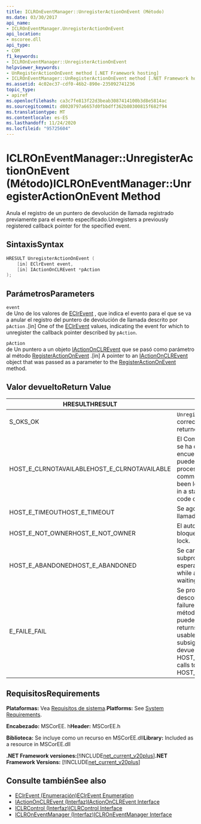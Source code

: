 ```yaml
---
title: ICLROnEventManager::UnregisterActionOnEvent (Método)
ms.date: 03/30/2017
api_name:
- ICLROnEventManager.UnregisterActionOnEvent
api_location:
- mscoree.dll
api_type:
- COM
f1_keywords:
- ICLROnEventManager::UnregisterActionOnEvent
helpviewer_keywords:
- UnRegisterActionOnEvent method [.NET Framework hosting]
- ICLROnEventManager::UnRegisterActionOnEvent method [.NET Framework hosting]
ms.assetid: 4c02ec37-cdf0-46b2-890e-235092741236
topic_type:
- apiref
ms.openlocfilehash: ca3c7fe813f22d3beab3087414100b3d8e5814ac
ms.sourcegitcommit: d8020797a6657d0fbbdff362b80300815f682f94
ms.translationtype: MT
ms.contentlocale: es-ES
ms.lasthandoff: 11/24/2020
ms.locfileid: "95725604"
---
```

# <a name="iclroneventmanagerunregisteractiononevent-method"></a><span data-ttu-id="c5ec3-102">ICLROnEventManager::UnregisterActionOnEvent (Método)</span><span class="sxs-lookup"><span data-stu-id="c5ec3-102">ICLROnEventManager::UnregisterActionOnEvent Method</span></span>

<span data-ttu-id="c5ec3-103">Anula el registro de un puntero de devolución de llamada registrado previamente para el evento especificado.</span><span class="sxs-lookup"><span data-stu-id="c5ec3-103">Unregisters a previously registered callback pointer for the specified event.</span></span>  
  
## <a name="syntax"></a><span data-ttu-id="c5ec3-104">Sintaxis</span><span class="sxs-lookup"><span data-stu-id="c5ec3-104">Syntax</span></span>  
  
```cpp  
HRESULT UnregisterActionOnEvent (  
    [in] EClrEvent event,  
    [in] IActionOnCLREvent *pAction  
);  
```  
  
## <a name="parameters"></a><span data-ttu-id="c5ec3-105">Parámetros</span><span class="sxs-lookup"><span data-stu-id="c5ec3-105">Parameters</span></span>  

 `event`  
 <span data-ttu-id="c5ec3-106">de Uno de los valores de [EClrEvent](eclrevent-enumeration.md) , que indica el evento para el que se va a anular el registro del puntero de devolución de llamada descrito por `pAction` .</span><span class="sxs-lookup"><span data-stu-id="c5ec3-106">[in] One of the [EClrEvent](eclrevent-enumeration.md) values, indicating the event for which to unregister the callback pointer described by `pAction`.</span></span>  
  
 `pAction`  
 <span data-ttu-id="c5ec3-107">de Un puntero a un objeto [IActionOnCLREvent](iactiononclrevent-interface.md) que se pasó como parámetro al método [RegisterActionOnEvent](iclroneventmanager-registeractiononevent-method.md) .</span><span class="sxs-lookup"><span data-stu-id="c5ec3-107">[in] A pointer to an [IActionOnCLREvent](iactiononclrevent-interface.md) object that was passed as a parameter to the [RegisterActionOnEvent](iclroneventmanager-registeractiononevent-method.md) method.</span></span>  
  
## <a name="return-value"></a><span data-ttu-id="c5ec3-108">Valor devuelto</span><span class="sxs-lookup"><span data-stu-id="c5ec3-108">Return Value</span></span>  
  
|<span data-ttu-id="c5ec3-109">HRESULT</span><span class="sxs-lookup"><span data-stu-id="c5ec3-109">HRESULT</span></span>|<span data-ttu-id="c5ec3-110">Descripción</span><span class="sxs-lookup"><span data-stu-id="c5ec3-110">Description</span></span>|  
|-------------|-----------------|  
|<span data-ttu-id="c5ec3-111">S_OK</span><span class="sxs-lookup"><span data-stu-id="c5ec3-111">S_OK</span></span>|<span data-ttu-id="c5ec3-112">`UnregisterActionOnEvent` se devolvió correctamente.</span><span class="sxs-lookup"><span data-stu-id="c5ec3-112">`UnregisterActionOnEvent` returned successfully.</span></span>|  
|<span data-ttu-id="c5ec3-113">HOST_E_CLRNOTAVAILABLE</span><span class="sxs-lookup"><span data-stu-id="c5ec3-113">HOST_E_CLRNOTAVAILABLE</span></span>|<span data-ttu-id="c5ec3-114">El Common Language Runtime (CLR) no se ha cargado en un proceso o el CLR se encuentra en un estado en el que no puede ejecutar código administrado ni procesar la llamada correctamente.</span><span class="sxs-lookup"><span data-stu-id="c5ec3-114">The common language runtime (CLR) has not been loaded into a process, or the CLR is in a state in which it cannot run managed code or process the call successfully.</span></span>|  
|<span data-ttu-id="c5ec3-115">HOST_E_TIMEOUT</span><span class="sxs-lookup"><span data-stu-id="c5ec3-115">HOST_E_TIMEOUT</span></span>|<span data-ttu-id="c5ec3-116">Se agotó el tiempo de espera de la llamada.</span><span class="sxs-lookup"><span data-stu-id="c5ec3-116">The call timed out.</span></span>|  
|<span data-ttu-id="c5ec3-117">HOST_E_NOT_OWNER</span><span class="sxs-lookup"><span data-stu-id="c5ec3-117">HOST_E_NOT_OWNER</span></span>|<span data-ttu-id="c5ec3-118">El autor de la llamada no posee el bloqueo.</span><span class="sxs-lookup"><span data-stu-id="c5ec3-118">The caller does not own the lock.</span></span>|  
|<span data-ttu-id="c5ec3-119">HOST_E_ABANDONED</span><span class="sxs-lookup"><span data-stu-id="c5ec3-119">HOST_E_ABANDONED</span></span>|<span data-ttu-id="c5ec3-120">Se canceló un evento mientras un subproceso o fibra bloqueados estaba esperando en él.</span><span class="sxs-lookup"><span data-stu-id="c5ec3-120">An event was canceled while a blocked thread or fiber was waiting on it.</span></span>|  
|<span data-ttu-id="c5ec3-121">E_FAIL</span><span class="sxs-lookup"><span data-stu-id="c5ec3-121">E_FAIL</span></span>|<span data-ttu-id="c5ec3-122">Se produjo un error grave desconocido.</span><span class="sxs-lookup"><span data-stu-id="c5ec3-122">An unknown catastrophic failure occurred.</span></span> <span data-ttu-id="c5ec3-123">Después de que un método devuelve E_FAIL, CLR ya no se puede usar en el proceso.</span><span class="sxs-lookup"><span data-stu-id="c5ec3-123">After a method returns E_FAIL, the CLR is no longer usable within the process.</span></span> <span data-ttu-id="c5ec3-124">Las llamadas subsiguientes a métodos de hospedaje devuelven HOST_E_CLRNOTAVAILABLE.</span><span class="sxs-lookup"><span data-stu-id="c5ec3-124">Subsequent calls to hosting methods return HOST_E_CLRNOTAVAILABLE.</span></span>|  
  
## <a name="requirements"></a><span data-ttu-id="c5ec3-125">Requisitos</span><span class="sxs-lookup"><span data-stu-id="c5ec3-125">Requirements</span></span>  

 <span data-ttu-id="c5ec3-126">**Plataformas:** Vea [Requisitos de sistema](../../get-started/system-requirements.md).</span><span class="sxs-lookup"><span data-stu-id="c5ec3-126">**Platforms:** See [System Requirements](../../get-started/system-requirements.md).</span></span>  
  
 <span data-ttu-id="c5ec3-127">**Encabezado:** MSCorEE. h</span><span class="sxs-lookup"><span data-stu-id="c5ec3-127">**Header:** MSCorEE.h</span></span>  
  
 <span data-ttu-id="c5ec3-128">**Biblioteca:** Se incluye como un recurso en MSCorEE.dll</span><span class="sxs-lookup"><span data-stu-id="c5ec3-128">**Library:** Included as a resource in MSCorEE.dll</span></span>  
  
 <span data-ttu-id="c5ec3-129">**.NET Framework versiones:**[!INCLUDE[net_current_v20plus](../../../../includes/net-current-v20plus-md.md)]</span><span class="sxs-lookup"><span data-stu-id="c5ec3-129">**.NET Framework Versions:** [!INCLUDE[net_current_v20plus](../../../../includes/net-current-v20plus-md.md)]</span></span>  
  
## <a name="see-also"></a><span data-ttu-id="c5ec3-130">Consulte también</span><span class="sxs-lookup"><span data-stu-id="c5ec3-130">See also</span></span>

- [<span data-ttu-id="c5ec3-131">EClrEvent (Enumeración)</span><span class="sxs-lookup"><span data-stu-id="c5ec3-131">EClrEvent Enumeration</span></span>](eclrevent-enumeration.md)
- [<span data-ttu-id="c5ec3-132">IActionOnCLREvent (Interfaz)</span><span class="sxs-lookup"><span data-stu-id="c5ec3-132">IActionOnCLREvent Interface</span></span>](iactiononclrevent-interface.md)
- [<span data-ttu-id="c5ec3-133">ICLRControl (Interfaz)</span><span class="sxs-lookup"><span data-stu-id="c5ec3-133">ICLRControl Interface</span></span>](iclrcontrol-interface.md)
- [<span data-ttu-id="c5ec3-134">ICLROnEventManager (Interfaz)</span><span class="sxs-lookup"><span data-stu-id="c5ec3-134">ICLROnEventManager Interface</span></span>](iclroneventmanager-interface.md)
